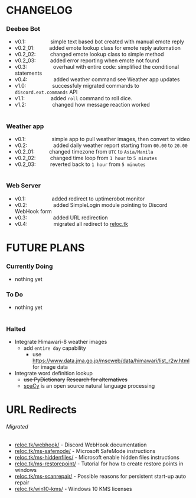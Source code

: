 # CHANGELOG
### Deebee Bot
+ v0.1:                 simple text based bot created with manual emote reply
+ v0.2_01:          added emote lookup class for emote reply automation
+ v0.2_02:          changed emote lookup class to simple method
+ v0.2_03:          added error reporting when emote not found
+ v0.3:                  overhaul with entire code: simplified the conditional statements
+ v0.4:                  added weather command see Weather app updates
+ v1.0:                  successfuly migrated commands to `discord.ext.commands` API
+ v1.1:                  added `roll` command to roll dice.
+ v1.2:                  changed how message reaction worked
#
### Weather app
+ v0.1:                  simple app to pull weather images, then convert to video
+ v0.2:                  added daily weather report starting from `00.00` to `20.00`
+ v0.2_01:          changed timezone from `UTC` to `Asia/Manila`
+ v0.2_02:          changed time loop from `1 hour` to `5 minutes`
+ v0.2_03:          reverted back to `1 hour` from `5 minutes`
#
### Web Server
+ v0.1:                  added redirect to uptimerobot monitor
+ v0.2:                  added SimpleLogin module pointing to Discord WebHook form
+ v0.3:                  added URL redirection
+ v0.4:                  migrated all redirect to [reloc.tk](https://www.reloc.tk/ "https://www.reloc.tk/")

#
#

# FUTURE PLANS
### Currently Doing
+ nothing yet
### To Do
+ nothing yet
# 
### Halted
+ Integrate Himawari-8 weather images
  + add `entire day` capability
    + use https://www.data.jma.go.jp/mscweb/data/himawari/list_r2w.html for image data
+ Integrate word definition lookup
  + ~~use PyDictionary~~ ~~Research for alternatives~~
  + [spaCy](https://spacy.io/ "spaCy") is an open source natural language processing

#
#

# URL Redirects
###### Migrated
+ [reloc.tk/webhook/](https://www.reloc.tk/webhook/ "https://www.reloc.tk/webhook/") - Discord WebHook documentation
+ [reloc.tk/ms-safemode/](https://www.reloc.tk/ms-safemode/ "https://www.reloc.tk/ms-safemode/") - Microsoft SafeMode instructions
+ [reloc.tk/ms-hiddenfiles/](https://www.reloc.tk/ms-hiddenfiles/ "https://www.reloc.tk/ms-hiddenfiles/") - Microsoft enable hidden files instructions
+ [reloc.tk/ms-restorepoint/](https://www.reloc.tk/ms-restorepoint/ "https://www.reloc.tk/ms-restorepoint/") - Tutorial for how to create restore points in windows
+ [reloc.tk/ms-scanrepair/](https://www.reloc.tk/ms-scanrepair/ "https://www.reloc.tk/ms-scanrepair/") - Possible reasons for persistent start-up auto repair
+ [reloc.tk/win10-kms/](https://www.reloc.tk/win10-kms/ "https://www.reloc.tk/win10-kms/") - Windows 10 KMS licenses